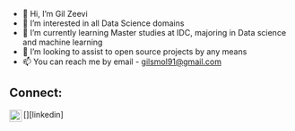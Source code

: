 - 👋 Hi, I’m Gil Zeevi
- 👀 I’m interested in all Data Science domains
- 🌱 I’m currently learning Master studies at IDC, majoring in Data science and machine learning
- 💞️ I’m looking to assist to open source projects by any means
- 📫 You can reach me by email - gilsmol91@gmail.com
## Connect:

[<img align="left" alt="gilzeevi | LinkedIn" width="22px" src="https://cdn.jsdelivr.net/npm/simple-icons@v3/icons/linkedin.svg" />][linkedin]

</br>
